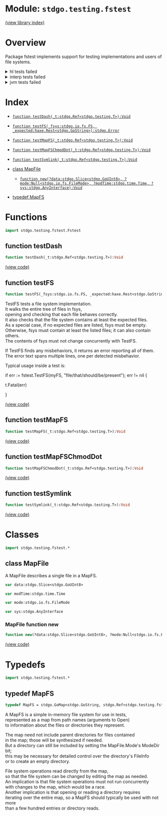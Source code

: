 # Module: `stdgo.testing.fstest`

[(view library index)](../../stdgo.md)


# Overview


Package fstest implements support for testing implementations and users of file systems.  



<details><summary>hl tests failed</summary>
<p>

```
Error: Command failed with error 1
stdgo/internal/Macro.macro.hx:35: define
=== RUN  TestMapFS
Exception: testing.fstest.testMapFS is not yet implemented
Called from stdgo.testing.M.run (stdgo/testing/Testing.hx line 355)
Called from stdgo.testing.fstest_test._Fstest.$Fstest_Fields_.main (stdgo/testing/fstest_test/Fstest.hx line 37)
```
</p>
</details>

<details><summary>interp tests failed</summary>
<p>

```
stdgo/internal/Macro.macro.hx:35: define
=== RUN  TestMapFS
Exception: testing.fstest.testMapFS is not yet implemented
Called from stdgo.testing.fstest._Fstest.Fstest_Fields_.testMapFS (stdgo/testing/fstest/Fstest.hx line 229 column 58)
```
</p>
</details>

<details><summary>jvm tests failed</summary>
<p>

```
IO.Overflow("write_ui16")
stdgo/internal/Macro.macro.hx:35: define
```
</p>
</details>


# Index


- [`function testDash(_t:stdgo.Ref<stdgo.testing.T>):Void`](<#function-testdash>)

- [`function testFS(_fsys:stdgo.io.fs.FS, _expected:haxe.Rest<stdgo.GoString>):stdgo.Error`](<#function-testfs>)

- [`function testMapFS(_t:stdgo.Ref<stdgo.testing.T>):Void`](<#function-testmapfs>)

- [`function testMapFSChmodDot(_t:stdgo.Ref<stdgo.testing.T>):Void`](<#function-testmapfschmoddot>)

- [`function testSymlink(_t:stdgo.Ref<stdgo.testing.T>):Void`](<#function-testsymlink>)

- [class MapFile](<#class-mapfile>)

  - [`function new(?data:stdgo.Slice<stdgo.GoUInt8>, ?mode:Null<stdgo.io.fs.FileMode>, ?modTime:stdgo.time.Time, ?sys:stdgo.AnyInterface):Void`](<#mapfile-function-new>)

- [typedef MapFS](<#typedef-mapfs>)

# Functions


```haxe
import stdgo.testing.fstest.Fstest
```


## function testDash


```haxe
function testDash(_t:stdgo.Ref<stdgo.testing.T>):Void
```





[\(view code\)](<./Fstest.hx#L264>)


## function testFS


```haxe
function testFS(_fsys:stdgo.io.fs.FS, _expected:haxe.Rest<stdgo.GoString>):stdgo.Error
```


TestFS tests a file system implementation.  
It walks the entire tree of files in fsys,  
opening and checking that each file behaves correctly.  
It also checks that the file system contains at least the expected files.  
As a special case, if no expected files are listed, fsys must be empty.  
Otherwise, fsys must contain at least the listed files; it can also contain others.  
The contents of fsys must not change concurrently with TestFS.  



If TestFS finds any misbehaviors, it returns an error reporting all of them.  
The error text spans multiple lines, one per detected misbehavior.  



Typical usage inside a test is:  






if err := fstest.TestFS\(myFS, "file/that/should/be/present"\); err \!= nil \{  



t.Fatal\(err\)  



\}  



[\(view code\)](<./Fstest.hx#L249>)


## function testMapFS


```haxe
function testMapFS(_t:stdgo.Ref<stdgo.testing.T>):Void
```





[\(view code\)](<./Fstest.hx#L229>)


## function testMapFSChmodDot


```haxe
function testMapFSChmodDot(_t:stdgo.Ref<stdgo.testing.T>):Void
```





[\(view code\)](<./Fstest.hx#L230>)


## function testSymlink


```haxe
function testSymlink(_t:stdgo.Ref<stdgo.testing.T>):Void
```





[\(view code\)](<./Fstest.hx#L263>)


# Classes


```haxe
import stdgo.testing.fstest.*
```


## class MapFile


A MapFile describes a single file in a MapFS.  



```haxe
var data:stdgo.Slice<stdgo.GoUInt8>
```


```haxe
var modTime:stdgo.time.Time
```


```haxe
var mode:stdgo.io.fs.FileMode
```


```haxe
var sys:stdgo.AnyInterface
```


### MapFile function new


```haxe
function new(?data:stdgo.Slice<stdgo.GoUInt8>, ?mode:Null<stdgo.io.fs.FileMode>, ?modTime:stdgo.time.Time, ?sys:stdgo.AnyInterface):Void
```





[\(view code\)](<./Fstest.hx#L37>)


# Typedefs


```haxe
import stdgo.testing.fstest.*
```


## typedef MapFS


```haxe
typedef MapFS = stdgo.GoMap<stdgo.GoString, stdgo.Ref<stdgo.testing.fstest.MapFile>>;
```


A MapFS is a simple in\-memory file system for use in tests,  
represented as a map from path names \(arguments to Open\)  
to information about the files or directories they represent.  



The map need not include parent directories for files contained  
in the map; those will be synthesized if needed.  
But a directory can still be included by setting the MapFile.Mode's ModeDir bit;  
this may be necessary for detailed control over the directory's FileInfo  
or to create an empty directory.  



File system operations read directly from the map,  
so that the file system can be changed by editing the map as needed.  
An implication is that file system operations must not run concurrently  
with changes to the map, which would be a race.  
Another implication is that opening or reading a directory requires  
iterating over the entire map, so a MapFS should typically be used with not more  
than a few hundred entries or directory reads.  



